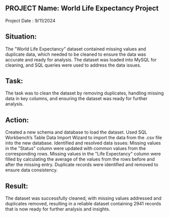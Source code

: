 PROJECT Name: World Life Expectancy Project
--------------------------------------------
Project Date : 9/11/2024

Situation:
----------
The "World Life Expectancy" dataset contained missing values and duplicate data, which needed to be cleaned to ensure the data was accurate and ready for analysis. The dataset was loaded into MySQL for cleaning, and SQL queries were used to address the data issues.

Task:
------
The task was to clean the dataset by removing duplicates, handling missing data in key columns, and ensuring the dataset was ready for further analysis.

Action:
-------
Created a new schema and database to load the dataset.
Used SQL Workbench’s Table Data Import Wizard to import the data from the .csv file into the new database.
Identified and resolved data issues:
Missing values in the "Status" column were updated with common values from the corresponding rows.
Missing values in the "Life Expectancy" column were filled by calculating the average of the values from the rows before and after the missing entry.
Duplicate records were identified and removed to ensure data consistency.

Result:
--------
The dataset was successfully cleaned, with missing values addressed and duplicates removed, resulting in a reliable dataset containing 2941 records that is now ready for further analysis and insights.
